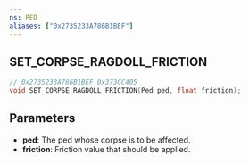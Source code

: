 ```yaml
---
ns: PED
aliases: ["0x2735233A786B1BEF"]
---
```

## SET_CORPSE_RAGDOLL_FRICTION

```c
// 0x2735233A786B1BEF 0x373CC405
void SET_CORPSE_RAGDOLL_FRICTION(Ped ped, float friction);
```


## Parameters
* **ped**: The ped whose corpse is to be affected.
* **friction**: Friction value that should be applied.
